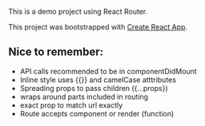 This is a demo project using React Router.

This project was bootstrapped with [Create React App](https://github.com/facebookincubator/create-react-app).

## Nice to remember:
* API calls recommended to be in componentDidMount
* Inline style uses {{}} and camelCase atttributes
* Spreading props to pass children ({...props})
* <Router /> wraps around parts included in routing
* exact prop to match url exactly
* Route accepts component or render (function)
